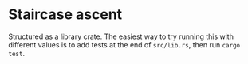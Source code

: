 # Staircase ascent

Structured as a library crate. The easiest way to try running this with different values is to add
tests at the end of `src/lib.rs`, then run `cargo test`.
